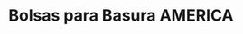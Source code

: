---
title: "Bolsas para Basura AMERICA"
url: /monterrey/bolsas-para-basura-america-calle-america/
shop: general
---